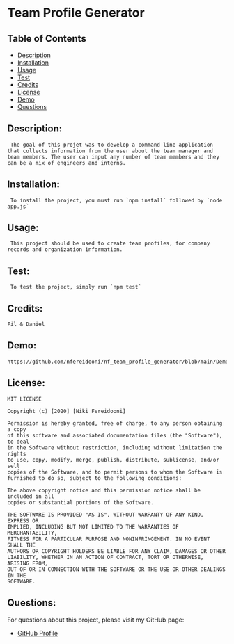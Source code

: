 # Team Profile Generator

## Table of Contents
- [Description](#description)
- [Installation](#installation)
- [Usage](#usage)
- [Test](#test)
- [Credits](#credits)
- [License](#license)
- [Demo](#demo)
- [Questions](#questions)

## Description: 
     The goal of this projet was to develop a command line application that collects information from the user about the team manager and team members. The user can input any number of team members and they can be a mix of engineers and interns.
## Installation:
     To install the project, you must run `npm install` followed by `node app.js`
## Usage:
     This project should be used to create team profiles, for company records and organization information.
## Test:
     To test the project, simply run `npm test`
## Credits:
    Fil & Daniel
## Demo:
    https://github.com/nfereidooni/nf_team_profile_generator/blob/main/Demo.mp4
## License:
    MIT LICENSE

    Copyright (c) [2020] [Niki Fereidooni]

    Permission is hereby granted, free of charge, to any person obtaining a copy
    of this software and associated documentation files (the "Software"), to deal
    in the Software without restriction, including without limitation the rights
    to use, copy, modify, merge, publish, distribute, sublicense, and/or sell
    copies of the Software, and to permit persons to whom the Software is
    furnished to do so, subject to the following conditions:

    The above copyright notice and this permission notice shall be included in all
    copies or substantial portions of the Software.

    THE SOFTWARE IS PROVIDED "AS IS", WITHOUT WARRANTY OF ANY KIND, EXPRESS OR
    IMPLIED, INCLUDING BUT NOT LIMITED TO THE WARRANTIES OF MERCHANTABILITY,
    FITNESS FOR A PARTICULAR PURPOSE AND NONINFRINGEMENT. IN NO EVENT SHALL THE
    AUTHORS OR COPYRIGHT HOLDERS BE LIABLE FOR ANY CLAIM, DAMAGES OR OTHER
    LIABILITY, WHETHER IN AN ACTION OF CONTRACT, TORT OR OTHERWISE, ARISING FROM,
    OUT OF OR IN CONNECTION WITH THE SOFTWARE OR THE USE OR OTHER DEALINGS IN THE
    SOFTWARE.

## Questions:
For questions about this project, please visit my GitHub page:
- [GitHub Profile](https://github.com/nfereidooni)
